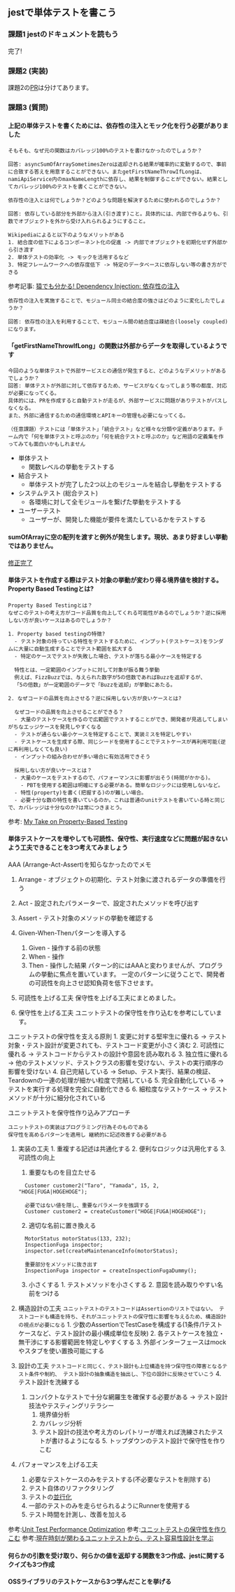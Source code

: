 ## jestで単体テストを書こう

### 課題1 jestのドキュメントを読もう
完了!

### 課題2 (実装)
課題2の[PR](https://github.com/FumiKimura/praha-challenge-templates/pull/1)は分けてあります。

### 課題3 (質問)

#### 上記の単体テストを書くためには、依存性の注入とモック化を行う必要がありました
```
そもそも、なぜ元の関数はカバレッジ100%のテストを書けなかったのでしょうか？

回答: asyncSumOfArraySometimesZeroは返却される結果が確率的に変動するので、事前に合致する答えを用意することができない。またgetFirstNameThrowIfLongは、namiApiService内のmaxNameLengthに依存し、結果を制御することができない。結果としてカバレッジ100%のテストを書くことができない。
```

```
依存性の注入とは何でしょうか？どのような問題を解決するために使われるのでしょうか？

回答: 依存している部分を外部から注入(引き渡す)こと。具体的には、内部で作るよりも、引数でオブジェクトを外から受け入れられるようにすること。

Wikipediaによると以下のようなメリットがある
1. 結合度の低下によるコンポーネント化の促進 -> 内部でオブジェクトを初期化せず外部から引き渡す
2. 単体テストの効率化 -> モックを活用するなど
3. 特定フレームワークへの依存度低下 -> 特定のデータベースに依存しない等の書き方ができる

```
参考記事: [猿でも分かる! Dependency Injection: 依存性の注入](https://qiita.com/hshimo/items/1136087e1c6e5c5b0d9f)


```
依存性の注入を実施することで、モジュール同士の結合度の強さはどのように変化したでしょうか？

回答: 依存性の注入を利用することで、モジュール間の結合度は疎結合(loosely coupled)になります。
```

#### 「getFirstNameThrowIfLong」の関数は外部からデータを取得しているようです

```
今回のような単体テストで外部サービスとの通信が発生すると、どのようなデメリットがあるでしょうか？
回答: 単体テストが外部に対して依存するため、サービスがなくなってしまう等の都度、対応が必要になってくる。
具体的には、PRを作成すると自動テストが走るが、外部サービスに問題がありテストがパスしなくなる。
また、外部に通信するための通信環境とAPIキーの管理も必要になってくる。
```

```
（任意課題）テストには「単体テスト」「統合テスト」など様々な分類や定義があります。チーム内で「何を単体テストと呼ぶのか」「何を統合テストと呼ぶのか」など用語の定義集を作ってみても面白いかもしれません
```
- 単体テスト
  - 関数レベルの挙動をテストする
- 結合テスト
  - 単体テストが完了した2つ以上のモジュールを結合し挙動をテストする
- システムテスト (総合テスト)
  - 各環境に対して全モジュールを繋げた挙動をテストする
- ユーザーテスト
  - ユーザーが、開発した機能が要件を満たしているかをテストする

#### sumOfArrayに空の配列を渡すと例外が発生します。現状、あまり好ましい挙動ではありません。

[修正完了](https://github.com/FumiKimura/praha-challenge-templates/pull/1/commits/7a39c26774f1b1ce3e269bc84aca70c5d1c50ec9)

#### 単体テストを作成する際はテスト対象の挙動が変わり得る境界値を検討する。Property Based Testingとは?

```
Property Based Testingとは？
なぜこのテストの考え方がコード品質を向上してくれる可能性があるのでしょうか？逆に採用しない方が良いケースはあるのでしょうか？

1. Property based testingの特徴?
  - テスト対象の持っている特性をテストするために、インプット(テストケース)をランダムに大量に自動生成することでテスト範囲を拡大する
  - 特定のケースでテストが失敗した場合、テストが落ちる最小ケースを特定する
  
  特性とは、一定範囲のインプットに対して対象が振る舞う挙動
  例えば、FizzBuzzでは、与えられた数字が5の倍数であればBuzzを返却するが、
  「5の倍数」が一定範囲のデータで「Buzzを返却」が挙動にあたる。

2. なぜコードの品質を向上させる？逆に採用しない方が良いケースとは?

  なぜコードの品質を向上させることができる？
  - 大量のテストケースを作るので広範囲でテストすることができ、開発者が見逃してしまいがちなエッジケースを発見しやすくなる
  - テストが通らない最小ケースを特定することで、実装ミスを特定しやすい
  - テストケースを生成する際、同じシードを使用することでテストケースが再利用可能(逆に再利用しなくても良い)
  - インプットの組み合わせが多い場合に有効活用できそう

  採用しない方が良いケースとは？
  - 大量のケースをテストするので、パフォーマンスに影響が出そう(時間がかかる)。
    - PBTを使用する範囲は明確にする必要がある。簡単なロジックには使用しないなど。
  - 特性(property)を書く(把握する)のが難しい場合。
  - 必要十分な数の特性を書いているのか。これは普通のunitテストを書いている時と同じで、カバレッジは十分なのか?は常につきまとう。
```

参考: [My Take on Property-Based Testing](https://medium.com/erlang-battleground/property-based-testing-erlang-elixir-de72ad24966b)

#### 単体テストケースを増やしても可読性、保守性、実行速度などに問題が起きないよう工夫できることを3つ考えてみましょう

AAA (Arrange-Act-Assert)を知らなかったのでメモ
1. Arrange - オブジェクトの初期化、テスト対象に渡されるデータの準備を行う
2. Act - 設定されたパラメーターで、設定されたメソッドを呼び出す
3. Assert - テスト対象のメソッドの挙動を確認する

1. Given-When-Thenパターンを導入する
   1. Given - 操作する前の状態
   2. When - 操作
   3. Then - 操作した結果
  パターン的にはAAAと変わりませんが、プログラムの挙動に焦点を置いています。
  一定のパターンに従うことで、開発者の可読性を向上させ認知負荷を低下させます。

2. 可読性を上げる工夫
  保守性を上げる工夫にまとめました。

3. 保守性を上げる工夫
  ユニットテストの保守性を作り込むを参考にしています。

  ユニットテストの保守性を支える原則
    1. 変更に対する堅牢生に優れる -> テスト対象・テスト設計が変更されても、テストコード変更が小さく済む
    2. 可読性に優れる -> テストコードからテストの設計や意図を読み取れる
    3. 独立性に優れる -> 他のテストメソッド、テストクラスの影響を受けない、テストの実行順序の影響を受けない
    4. 自己完結している -> Setup、テスト実行、結果の検証、Teardownの一連の処理が細かい粒度で完結している
    5. 完全自動化している -> テストを実行する処理を完全に自動化できる
    6. 細粒度なテストケース -> テストメソッドが十分に細分化されている

  ユニットテストを保守性作り込みアプローチ
  ```
  ユニットテストの実装はプログラミング行為そのものである
  保守性を高めるパターンを適用し 継続的に記述改善する必要がある
  ```
  1. 実装の工夫
    1. 重複する記述は共通化する
    2. 便利なロジックは汎用化する
    3. 可読性の向上
        1. 重要なものを目立たせる
        ```
          Customer customer2("Taro", "Yamada", 15, 2, "HOGE|FUGA|HOGEHOGE");

          必要ではない値を隠し、重要なパラメータを強調する
          Customer customer2 = createCustomer("HOGE|FUGA|HOGEHOGE");
        ```
        2. 適切な名前に置き換える
        ```
          MotorStatus motorStatus(133, 232); 
          InspectionFuga inspector; 
          inspector.set(createMaintenanceInfo(motorStatus);

          重要部分をメソッドに抜き出す
          InspectionFuga inspector = createInspectionFugaDummy();
        ```
        3. 小さくする 
          1. テストメソッドを小さくする
          2. 意図を読み取りやすい名前をつける
  2. 構造設計の工夫
    ```
      ユニットテストのテストコードはAssertionのリストではない。
      テストコードも構造を持ち、それがユニットテストの保守性に影響を与えるため、構造設計の視点が必要になる
    ```
    1. 少数のAssertionでTestCaseを構成する(1条件/1テストケースなど、テスト設計の最小構成単位を反映)
    2. 各テストケースを独立・無干渉にする影響範囲を特定しやすくする
    3. 外部インターフェースはmockやスタブを使い置換可能にする
  3. 設計の工夫
    ```
    テストコードと同じく、テスト設計も上位構造を持つ保守性の障害となるテスト条件や制約、
    テスト設計の抽象構造を抽出し、下位の設計に反映させていこう
    ```
    4. テスト設計を洗練する
       1. コンパクトなテストで十分な網羅生を確保する必要がある -> テスト設計技法やテスティングリテラシー
          1. 境界値分析
          2. カバレッジ分析
          3. テスト設計の技法や考え方のレパトリーが増えれば洗練されたテストが書けるようになる
    5. トップダウンのテスト設計で保守性を作りこむ

4. パフォーマンスを上げる工夫
   1. 必要なテストケースのみをテストする(不必要なテストを削除する)
   2. テスト自体のリファクタリング
   3. テストの[並行化](https://engineering.mercari.com/blog/entry/how_to_use_t_parallel/)
   4. 一部のテストのみを走らせられるようにRunnerを使用する
   5. テスト時間を計測し、改善を加える

参考:[Unit Test Performance Optimization](https://medium.com/@dileeppandiya/unit-test-performance-optimization-7e87aaec9dae)
参考:[ユニットテストの保守性を作りこむ](http://infog.0ch.biz/download/iseri_xpjugkansai2011.pdf)
参考:[現在時刻が関わるユニットテストから、テスト容易性設計を学ぶ](https://t-wada.hatenablog.jp/entry/design-for-testability)

#### 何らかの引数を受け取り、何らかの値を返却する関数を3つ作成、jestに関するクイズも3つ作成



#### OSSライブラリのテストケースから3つ学んだことを挙げる

